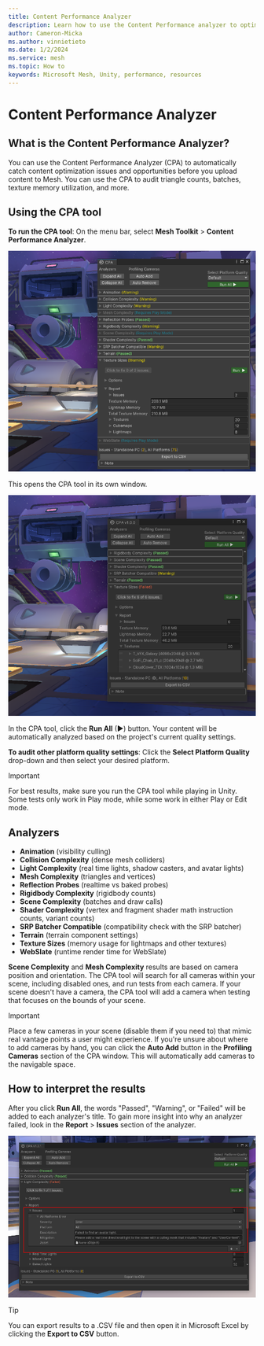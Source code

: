 ```yaml
---
title: Content Performance Analyzer
description: Learn how to use the Content Performance analyzer to optimize your Mesh experience.
author: Cameron-Micka
ms.author: vinnietieto
ms.date: 1/2/2024
ms.service: mesh
ms.topic: How to
keywords: Microsoft Mesh, Unity, performance, resources
---
```


# Content Performance Analyzer

## What is the Content Performance Analyzer?

You can use the Content Performance Analyzer (CPA) to automatically catch content optimization issues and opportunities before you upload content to Mesh. You can use the CPA to audit triangle counts, batches, texture memory utilization, and more.

## Using the CPA tool

**To run the CPA tool**:
On the menu bar, select **Mesh Toolkit** > **Content Performance Analyzer**.

![Accessing the Content Performance Analyzer through the Unity menu](../../media/debug-and-optimize/003-cpa-analyzer-with-background.png)

 This opens the CPA tool in its own window.

![A screenshot of the Content Performance Analyzer window](../../media/3d-design-performance-guide/image003.png)

In the CPA tool, click the **Run All** (▶) button. Your content will be automatically analyzed based on the project's current quality settings. 

**To audit other platform quality settings**:
Click the **Select Platform Quality** drop-down and then select your desired platform.

> [!IMPORTANT]
> For best results, make sure you run the CPA tool while playing in Unity. Some tests only work in Play mode, while some work in either Play or Edit mode.

## Analyzers

- **Animation** (visibility culling)
- **Collision Complexity** (dense mesh colliders)
- **Light Complexity** (real time lights, shadow casters, and avatar lights)
- **Mesh Complexity** (triangles and vertices)
- **Reflection Probes** (realtime vs baked probes)
- **Rigidbody Complexity** (rigidbody counts)
- **Scene Complexity** (batches and draw calls)
- **Shader Complexity** (vertex and fragment shader math instruction counts, variant counts)
- **SRP Batcher Compatible** (compatibility check with the SRP batcher)
- **Terrain** (terrain component settings)
- **Texture Sizes** (memory usage for lightmaps and other textures)
- **WebSlate** (runtime render time for WebSlate)

**Scene Complexity** and **Mesh Complexity** results are based on camera position and orientation. The CPA tool will search for all cameras within your scene, including disabled ones, and run tests from each camera. If your scene doesn't have a camera, the CPA tool will add a camera when testing that focuses on the bounds of your scene.

> [!IMPORTANT]
> Place a few cameras in your scene (disable them if you need to) that mimic real vantage points a user might experience. If you're unsure about where to add cameras by hand, you can click the **Auto Add** button in the **Profiling Cameras** section of the CPA window. This will automatically add cameras to the navigable space.

## How to interpret the results

After you click **Run All**, the words "Passed", "Warning", or "Failed" will be added to each analyzer's title. To gain more insight into why an analyzer failed, look in the **Report** > **Issues** section of the analyzer.

![A screenshot of the Content Performance Analyzer's issues](../../media/3d-design-performance-guide/image068.png)

> [!TIP]
> You can export results to a .CSV file and then open it in Microsoft Excel by clicking the **Export to CSV** button.
